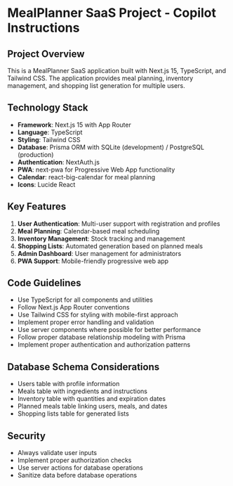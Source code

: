 # MealPlanner SaaS Project - Copilot Instructions

<!-- Use this file to provide workspace-specific custom instructions to Copilot. For more details, visit https://code.visualstudio.com/docs/copilot/copilot-customization#_use-a-githubcopilotinstructionsmd-file -->

## Project Overview
This is a MealPlanner SaaS application built with Next.js 15, TypeScript, and Tailwind CSS. The application provides meal planning, inventory management, and shopping list generation for multiple users.

## Technology Stack
- **Framework**: Next.js 15 with App Router
- **Language**: TypeScript
- **Styling**: Tailwind CSS
- **Database**: Prisma ORM with SQLite (development) / PostgreSQL (production)
- **Authentication**: NextAuth.js
- **PWA**: next-pwa for Progressive Web App functionality
- **Calendar**: react-big-calendar for meal planning
- **Icons**: Lucide React

## Key Features
1. **User Authentication**: Multi-user support with registration and profiles
2. **Meal Planning**: Calendar-based meal scheduling
3. **Inventory Management**: Stock tracking and management
4. **Shopping Lists**: Automated generation based on planned meals
5. **Admin Dashboard**: User management for administrators
6. **PWA Support**: Mobile-friendly progressive web app

## Code Guidelines
- Use TypeScript for all components and utilities
- Follow Next.js App Router conventions
- Use Tailwind CSS for styling with mobile-first approach
- Implement proper error handling and validation
- Use server components where possible for better performance
- Follow proper database relationship modeling with Prisma
- Implement proper authentication and authorization patterns

## Database Schema Considerations
- Users table with profile information
- Meals table with ingredients and instructions
- Inventory table with quantities and expiration dates
- Planned meals table linking users, meals, and dates
- Shopping lists table for generated lists

## Security
- Always validate user inputs
- Implement proper authorization checks
- Use server actions for database operations
- Sanitize data before database operations
